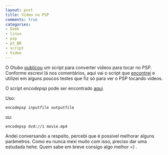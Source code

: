 ```yaml
---
layout: post
title: Vídeo no PSP
comments: true
categories:
- Geek
- linux
- psp
- pt_BR
- script
- Video
---
```

O Otubo [publicou](http://www.otubo.net/2008/08/assistindo-filmes-do-seu-psp-linux.html) um script para converter vídeos para tocar no PSP. Conforme escrevi lá nos comentários, aqui vai o script que [encontrei](http://voidpointer.org/?p=17) e utilizei em alguns poucos testes que fiz só para ver o PSP tocando vídeos.

O script <em>encodepsp</em> pode ser encontrado [aqui](http://www.anselmolsm.org/blog/files/encodepsp).

Uso: 
```
encodepsp inputfile outputfile
```

ou: 
```
encodepsp dvd://1 movie.mp4
```

Andei conversando a respeito, percebi que é possível melhorar alguns parâmetros. Como eu nunca mexi muito com isso, preciso dar uma estudada hehe. Quem sabe em breve consigo algo melhor =) .
